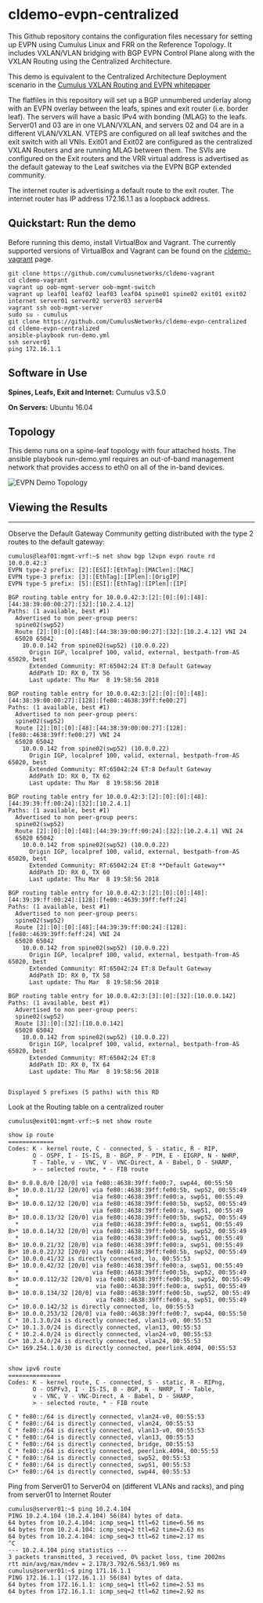 # cldemo-evpn-centralized

This Github repository contains the configuration files necessary for setting up EVPN using Cumulus Linux and FRR on the Reference Topology.  It includes VXLAN/VLAN bridging with BGP EVPN Control Plane along with the VXLAN Routing using the Centralized Architecture.

This demo is equivalent to the Centralized Architecture Deployment scenario in the [Cumulus VXLAN Routing and EVPN whitepaper](https://cumulusnetworks.com/learn/web-scale-networking-resources/whitepapers/Cumulus-Networks-White-Paper-EVPN.pdf) 

The flatfiles in this repository will set up a BGP unnumbered underlay along with an EVPN overlay between the leafs, spines and exit router (i.e. border leaf).  The servers will have a basic IPv4 with bonding (MLAG) to the leafs.  Server01 and 03 are in one VLAN/VXLAN, and servers 02 and 04 are in a different VLAN/VXLAN.  VTEPS are configured on all leaf switches and the exit switch with all VNIs.  Exit01 and Exit02 are configured as the centralized VXLAN Routers and are running MLAG between them. The SVIs are configured on the Exit routers and  the VRR virtual address is advertised as the default gateway to the Leaf switches via the EVPN BGP extended community. 

The internet router is advertising a default route to the exit router.  The internet router has IP address 172.16.1.1 as a loopback address.


Quickstart: Run the demo
------------------------

Before running this demo, install VirtualBox and Vagrant. The currently supported versions of VirtualBox and Vagrant can be found on the [cldemo-vagrant](https://github.com/CumulusNetworks/cldemo-vagrant) page.  

    git clone https://github.com/cumulusnetworks/cldemo-vagrant
    cd cldemo-vagrant
    vagrant up oob-mgmt-server oob-mgmt-switch 
    vagrant up leaf01 leaf02 leaf03 leaf04 spine01 spine02 exit01 exit02 internet server01 server02 server03 server04
    vagrant ssh oob-mgmt-server
    sudo su - cumulus
    git clone https://github.com/CumulusNetworks/cldemo-evpn-centralized
    cd cldemo-evpn-centralized
    ansible-playbook run-demo.yml
    ssh server01
    ping 172.16.1.1 


Software in Use
------------------------
**Spines, Leafs, Exit and Internet:**
      Cumulus v3.5.0

**On Servers:**
Ubuntu 16.04


## Topology ##

This demo runs on a spine-leaf topology with four attached hosts. The ansible playbook run-demo.yml requires an out-of-band management network that provides access to eth0 on all of the in-band devices. 

![EVPN Demo Topology](https://github.com/CumulusNetworks/cldemo-evpn-centralized/blob/master/cldemo-evpn-centralized.png)

 
## Viewing the Results ##

-------
Observe the Default Gateway Community getting distributed with the type 2 routes to the default gateway:

    cumulus@leaf01:mgmt-vrf:~$ net show bgp l2vpn evpn route rd 10.0.0.42:3
    EVPN type-2 prefix: [2]:[ESI]:[EthTag]:[MAClen]:[MAC]
    EVPN type-3 prefix: [3]:[EthTag]:[IPlen]:[OrigIP]
    EVPN type-5 prefix: [5]:[ESI]:[EthTag]:[IPlen]:[IP]
    
    BGP routing table entry for 10.0.0.42:3:[2]:[0]:[0]:[48]:[44:38:39:00:00:27]:[32]:[10.2.4.12]
    Paths: (1 available, best #1)
      Advertised to non peer-group peers:
      spine02(swp52)
      Route [2]:[0]:[0]:[48]:[44:38:39:00:00:27]:[32]:[10.2.4.12] VNI 24
      65020 65042
        10.0.0.142 from spine02(swp52) (10.0.0.22)
          Origin IGP, localpref 100, valid, external, bestpath-from-AS 65020, best
          Extended Community: RT:65042:24 ET:8 Default Gateway
          AddPath ID: RX 0, TX 56
          Last update: Thu Mar  8 19:58:56 2018
    
    BGP routing table entry for 10.0.0.42:3:[2]:[0]:[0]:[48]:[44:38:39:00:00:27]:[128]:[fe80::4638:39ff:fe00:27]
    Paths: (1 available, best #1)
      Advertised to non peer-group peers:
      spine02(swp52)
      Route [2]:[0]:[0]:[48]:[44:38:39:00:00:27]:[128]:[fe80::4638:39ff:fe00:27] VNI 24
      65020 65042
        10.0.0.142 from spine02(swp52) (10.0.0.22)
          Origin IGP, localpref 100, valid, external, bestpath-from-AS 65020, best
          Extended Community: RT:65042:24 ET:8 Default Gateway
          AddPath ID: RX 0, TX 62
          Last update: Thu Mar  8 19:58:56 2018
    
    BGP routing table entry for 10.0.0.42:3:[2]:[0]:[0]:[48]:[44:39:39:ff:00:24]:[32]:[10.2.4.1]
    Paths: (1 available, best #1)
      Advertised to non peer-group peers:
      spine02(swp52)
      Route [2]:[0]:[0]:[48]:[44:39:39:ff:00:24]:[32]:[10.2.4.1] VNI 24
      65020 65042
        10.0.0.142 from spine02(swp52) (10.0.0.22)
          Origin IGP, localpref 100, valid, external, bestpath-from-AS 65020, best
          Extended Community: RT:65042:24 ET:8 **Default Gateway**
          AddPath ID: RX 0, TX 60
          Last update: Thu Mar  8 19:58:56 2018
    
    BGP routing table entry for 10.0.0.42:3:[2]:[0]:[0]:[48]:[44:39:39:ff:00:24]:[128]:[fe80::4639:39ff:feff:24]
    Paths: (1 available, best #1)
      Advertised to non peer-group peers:
      spine02(swp52)
      Route [2]:[0]:[0]:[48]:[44:39:39:ff:00:24]:[128]:[fe80::4639:39ff:feff:24] VNI 24
      65020 65042
        10.0.0.142 from spine02(swp52) (10.0.0.22)
          Origin IGP, localpref 100, valid, external, bestpath-from-AS 65020, best
          Extended Community: RT:65042:24 ET:8 Default Gateway
          AddPath ID: RX 0, TX 58
          Last update: Thu Mar  8 19:58:56 2018
    
    BGP routing table entry for 10.0.0.42:3:[3]:[0]:[32]:[10.0.0.142]
    Paths: (1 available, best #1)
      Advertised to non peer-group peers:
      spine02(swp52)
      Route [3]:[0]:[32]:[10.0.0.142]
      65020 65042
        10.0.0.142 from spine02(swp52) (10.0.0.22)
          Origin IGP, localpref 100, valid, external, bestpath-from-AS 65020, best
          Extended Community: RT:65042:24 ET:8
          AddPath ID: RX 0, TX 64
          Last update: Thu Mar  8 19:58:56 2018
    
    
    Displayed 5 prefixes (5 paths) with this RD

    
Look at the Routing table on a centralized router

    cumulus@exit01:mgmt-vrf:~$ net show route
    
    show ip route
    =============
    Codes: K - kernel route, C - connected, S - static, R - RIP,
           O - OSPF, I - IS-IS, B - BGP, P - PIM, E - EIGRP, N - NHRP,
           T - Table, v - VNC, V - VNC-Direct, A - Babel, D - SHARP,
           > - selected route, * - FIB route
    
    B>* 0.0.0.0/0 [20/0] via fe80::4638:39ff:fe00:7, swp44, 00:55:50
    B>* 10.0.0.11/32 [20/0] via fe80::4638:39ff:fe00:5b, swp52, 00:55:49
      *                     via fe80::4638:39ff:fe00:a, swp51, 00:55:49
    B>* 10.0.0.12/32 [20/0] via fe80::4638:39ff:fe00:5b, swp52, 00:55:49
      *                     via fe80::4638:39ff:fe00:a, swp51, 00:55:49
    B>* 10.0.0.13/32 [20/0] via fe80::4638:39ff:fe00:5b, swp52, 00:55:49
      *                     via fe80::4638:39ff:fe00:a, swp51, 00:55:49
    B>* 10.0.0.14/32 [20/0] via fe80::4638:39ff:fe00:5b, swp52, 00:55:49
      *                     via fe80::4638:39ff:fe00:a, swp51, 00:55:49
    B>* 10.0.0.21/32 [20/0] via fe80::4638:39ff:fe00:a, swp51, 00:55:49
    B>* 10.0.0.22/32 [20/0] via fe80::4638:39ff:fe00:5b, swp52, 00:55:49
    C>* 10.0.0.41/32 is directly connected, lo, 00:55:53
    B>* 10.0.0.42/32 [20/0] via fe80::4638:39ff:fe00:a, swp51, 00:55:49
      *                     via fe80::4638:39ff:fe00:5b, swp52, 00:55:49
    B>* 10.0.0.112/32 [20/0] via fe80::4638:39ff:fe00:5b, swp52, 00:55:49
      *                      via fe80::4638:39ff:fe00:a, swp51, 00:55:49
    B>* 10.0.0.134/32 [20/0] via fe80::4638:39ff:fe00:5b, swp52, 00:55:49
      *                      via fe80::4638:39ff:fe00:a, swp51, 00:55:49
    C>* 10.0.0.142/32 is directly connected, lo, 00:55:53
    B>* 10.0.0.253/32 [20/0] via fe80::4638:39ff:fe00:7, swp44, 00:55:50
    C * 10.1.3.0/24 is directly connected, vlan13-v0, 00:55:53
    C>* 10.1.3.0/24 is directly connected, vlan13, 00:55:53
    C * 10.2.4.0/24 is directly connected, vlan24-v0, 00:55:53
    C>* 10.2.4.0/24 is directly connected, vlan24, 00:55:53
    C>* 169.254.1.0/30 is directly connected, peerlink.4094, 00:55:53
    
    
    show ipv6 route
    ===============
    Codes: K - kernel route, C - connected, S - static, R - RIPng,
           O - OSPFv3, I - IS-IS, B - BGP, N - NHRP, T - Table,
           v - VNC, V - VNC-Direct, A - Babel, D - SHARP,
           > - selected route, * - FIB route
    
    C * fe80::/64 is directly connected, vlan24-v0, 00:55:53
    C * fe80::/64 is directly connected, vlan24, 00:55:53
    C * fe80::/64 is directly connected, vlan13-v0, 00:55:53
    C * fe80::/64 is directly connected, vlan13, 00:55:53
    C * fe80::/64 is directly connected, bridge, 00:55:53
    C * fe80::/64 is directly connected, peerlink.4094, 00:55:53
    C * fe80::/64 is directly connected, swp52, 00:55:53
    C * fe80::/64 is directly connected, swp51, 00:55:53
    C>* fe80::/64 is directly connected, swp44, 00:55:53
    

   

Ping from Server01 to Server04 on (different VLANs and racks), and ping from server01 to Internet Router

 

               
                               
    cumulus@server01:~$ ping 10.2.4.104
    PING 10.2.4.104 (10.2.4.104) 56(84) bytes of data.
    64 bytes from 10.2.4.104: icmp_seq=1 ttl=62 time=6.56 ms
    64 bytes from 10.2.4.104: icmp_seq=2 ttl=62 time=2.63 ms
    64 bytes from 10.2.4.104: icmp_seq=3 ttl=62 time=2.17 ms
    ^C
    --- 10.2.4.104 ping statistics ---
    3 packets transmitted, 3 received, 0% packet loss, time 2002ms
    rtt min/avg/max/mdev = 2.178/3.792/6.563/1.969 ms
    cumulus@server01:~$ ping 171.16.1.1
    PING 172.16.1.1 (172.16.1.1) 56(84) bytes of data.
    64 bytes from 172.16.1.1: icmp_seq=1 ttl=62 time=2.53 ms
    64 bytes from 172.16.1.1: icmp_seq=2 ttl=62 time=2.92 ms
    









    
    



